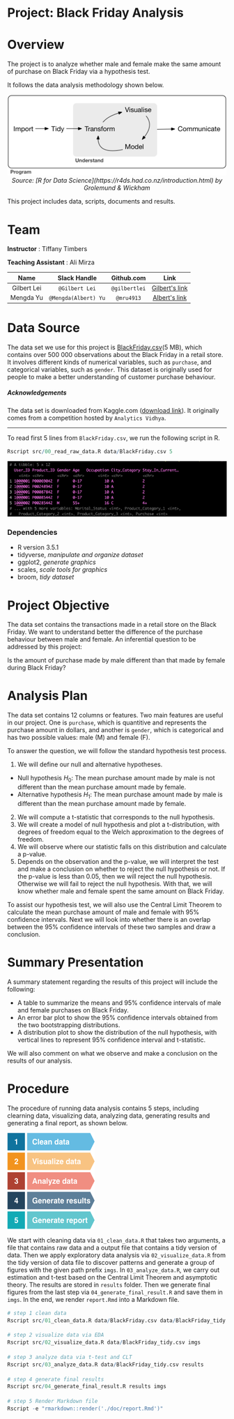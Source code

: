 # Project: Black Friday Analysis

# Overview

The project is to analyze whether male and female make the same amount of purchase on Black Friday via a hypothesis test. 

It follows the data analysis methodology shown below.  

<center><img src="imgs/data-science.png"> </center>
<center><i>Source: [R for Data Science](https://r4ds.had.co.nz/introduction.html) by Grolemund & Wickham</i></center>

This project includes data, scripts, documents and results.

# Team

__Instructor__ : Tiffany Timbers

__Teaching Assistant__ : Ali Mirza

| Name  | Slack Handle | Github.com | Link |
| :------: | :---: | :----------: | :---: |
| Gilbert Lei | `@Gilbert Lei` | `@gilbertlei` | [Gilbert's link](https://github.ubc.ca/mds-2018-19/DSCI_522_proposal_junxiong)|
| Mengda Yu | `@Mengda(Albert) Yu` | `@mru4913` | [Albert's link](https://github.com/mru4913/DSCI_522_BlackFriday_Analysis) |

# Data Source

The data set we use for this project is [BlackFriday.csv](https://www.kaggle.com/mehdidag/black-friday)(5 MB), which contains over 500 000 observations about the Black Friday in a retail store. It involves different kinds of numerical variables, such as `purchase`, and categorical variables, such as `gender`. This dataset is originally used for people to make a better understanding of customer purchase behaviour.

##### Acknowledgements

The data set is downloaded from Kaggle.com ([download link](https://www.kaggle.com/mehdidag/black-friday)). It
originally comes from a competition hosted by `Analytics Vidhya`.

---
To read first 5 lines from `BlackFriday.csv`, we run the following script in R.

```r
Rscript src/00_read_raw_data.R data/BlackFriday.csv 5
```
![raw data](./imgs/read_raw_data_R.png)

### Dependencies

- R version 3.5.1
- tidyverse, *manipulate and organize dataset*
- ggplot2, *generate graphics*
- scales, *scale tools for graphics*
- broom, *tidy dataset*

# Project Objective

The data set contains the transactions made in a retail store on the Black Friday. We want to understand better the difference of the purchase behaviour between male and female. An inferential question to be addressed by this project:

Is the amount of purchase made by male different than that made by female during Black Friday?

# Analysis Plan

The data set contains 12 columns or features. Two main features are useful in our project. One is `purchase`, which is quantitive and represents the purchase amount in dollars, and another is `gender`, which is categorical and has two possible values: male (M) and female (F).

To answer the question, we will follow the standard hypothesis test process.

1. We will define our null and alternative hypotheses.
  - Null hypothesis $H_0$: The mean purchase amount made by male is not different than the mean purchase amount made by female.
  - Alternative hypothesis $H_1$: The mean purchase amount made by male is different than the mean purchase amount made by female.
2. We will compute a t-statistic that corresponds to the null hypothesis.
3. We will create a model of null hypothesis and plot a t-distribution, with degrees of freedom equal to the Welch approximation to the degrees of freedom.
4. We will observe where our statistic falls on this distribution and calculate a p-value.
5. Depends on the observation and the p-value, we will interpret the test and make a conclusion on whether to reject the null hypothesis or not. If the p-value is less than 0.05, then we will reject the null hypothesis. Otherwise we will fail to reject the null hypothesis. With that, we will know whether male and female spent the same amount on Black Friday.  

To assist our hypothesis test, we will also use the Central Limit Theorem to calculate the mean purchase amount of male and female with 95% confidence intervals. Next we will look into whether there is an overlap between the 95% confidence intervals of these two samples and draw a conclusion.

# Summary Presentation

A summary statement regarding the results of this project will include the following:

- A table to summarize the means and 95% confidence intervals of male and female purchases on Black Friday.  
- An error bar plot to show the 95% confidence intervals obtained from the two bootstrapping distributions.  
- A distribution plot to show the distribution of the null hypothesis, with vertical lines to represent 95% confidence interval and t-statistic.  

We will also comment on what we observe and make a conclusion on the results of our analysis.

# Procedure

The procedure of running data analysis contains 5 steps, including clearning data, visualizing data, analyzing data, generating results and generating a final report, as shown below.

![](imgs/procedure.png)

We start with cleaning data via `01_clean_data.R` that takes two arguments, a file that contains raw data and a output file that contains a tidy version of data. Then we apply exploratory data analysis via `02_visualize_data.R` from the tidy version of data file to discover patterns and generate a group of figures with the given path prefix `imgs`. In `03_analyze_data.R`, we carry out estimation and t-test based on the Central Limit Theorem and asymptotic theory. The results are stored in `results` folder. Then we generate final figures from the last step via `04_generate_final_result.R` and save them in `imgs`. In the end, we render `report.Rmd` into a Markdown file.

```r
# step 1 clean data
Rscript src/01_clean_data.R data/BlackFriday.csv data/BlackFriday_tidy.csv

# step 2 visualize data via EDA
Rscript src/02_visualize_data.R data/BlackFriday_tidy.csv imgs

# step 3 analyze data via t-test and CLT
Rscript src/03_analyze_data.R data/BlackFriday_tidy.csv results

# step 4 generate final results
Rscript src/04_generate_final_result.R results imgs

# step 5 Render Markdown file 
Rscript -e "rmarkdown::render('./doc/report.Rmd')"
```